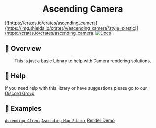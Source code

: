 <h1 align="center">
Ascending Camera
</h1>

[![https://crates.io/crates/ascending_camera](https://img.shields.io/crates/v/ascending_camera?style=plastic)](https://crates.io/crates/ascending_camera)
[![Docs](https://docs.rs/ascending_camera/badge.svg)](https://docs.rs/ascending_camera)

## 📑 Overview

<p align="center">
This is just a basic Library to help with Camera rendering solutions.
</p>

## 🚨 Help

If you need help with this library or have suggestions please go to our [Discord Group](https://discord.gg/gVXNDwpS3Z)

## 🔎 Examples

[`Ascending Client`](https://github.com/AscendingCreations/AscendingClient)
[`Ascending Map Editor`](https://github.com/AscendingCreations/AscendingMapEditor)
[Render Demo](https://github.com/AscendingCreations/render_demo)
